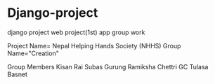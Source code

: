 # Django-project
 django project web project(1st) app group work

Project Name= Nepal Helping Hands Society (NHHS)
Group Name="Creation"

Group Members
Kisan Rai
Subas Gurung
Ramiksha Chettri GC
Tulasa Basnet
